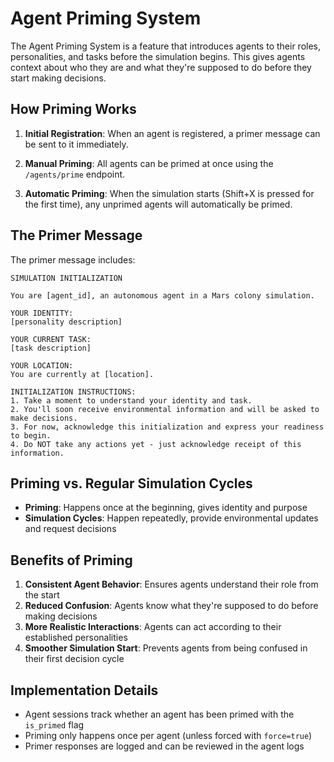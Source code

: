 # Agent Priming System

The Agent Priming System is a feature that introduces agents to their roles, personalities, and tasks before the simulation begins. This gives agents context about who they are and what they're supposed to do before they start making decisions.

## How Priming Works

1. **Initial Registration**: When an agent is registered, a primer message can be sent to it immediately.

2. **Manual Priming**: All agents can be primed at once using the `/agents/prime` endpoint.

3. **Automatic Priming**: When the simulation starts (Shift+X is pressed for the first time), any unprimed agents will automatically be primed.

## The Primer Message

The primer message includes:

```
SIMULATION INITIALIZATION

You are [agent_id], an autonomous agent in a Mars colony simulation.

YOUR IDENTITY:
[personality description]

YOUR CURRENT TASK:
[task description]

YOUR LOCATION:
You are currently at [location].

INITIALIZATION INSTRUCTIONS:
1. Take a moment to understand your identity and task.
2. You'll soon receive environmental information and will be asked to make decisions.
3. For now, acknowledge this initialization and express your readiness to begin.
4. Do NOT take any actions yet - just acknowledge receipt of this information.
```

## Priming vs. Regular Simulation Cycles

- **Priming**: Happens once at the beginning, gives identity and purpose
- **Simulation Cycles**: Happen repeatedly, provide environmental updates and request decisions

## Benefits of Priming

1. **Consistent Agent Behavior**: Ensures agents understand their role from the start
2. **Reduced Confusion**: Agents know what they're supposed to do before making decisions
3. **More Realistic Interactions**: Agents can act according to their established personalities
4. **Smoother Simulation Start**: Prevents agents from being confused in their first decision cycle

## Implementation Details

- Agent sessions track whether an agent has been primed with the `is_primed` flag
- Priming only happens once per agent (unless forced with `force=true`)
- Primer responses are logged and can be reviewed in the agent logs